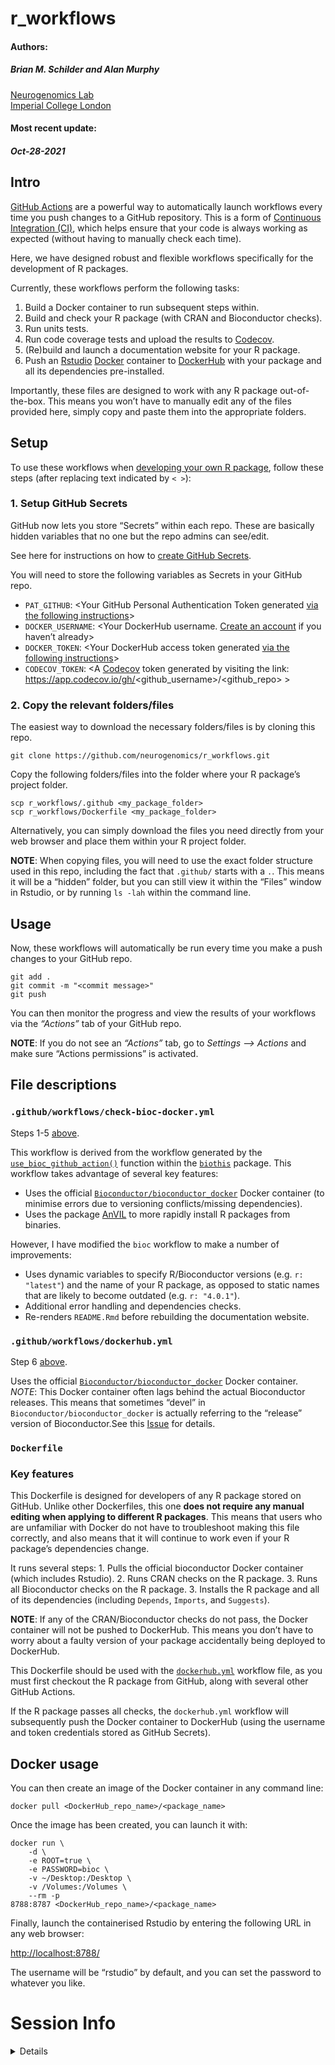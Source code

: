 r\_workflows
================
<h4>
Authors:
<h4>
<h5>
<i>Brian M. Schilder and Alan Murphy</i>
</h5>
<a href='https://www.neurogenomics.co.uk/' target='_blank'>Neurogenomics
Lab</a><br><a href='https://www.imperial.ac.uk/brain-sciences/' target='_blank'>Imperial
College London</a>

<h4>
Most recent update:
</h4>
<h5>
<i>Oct-28-2021</i>
</h5>

## Intro

[GitHub Actions](https://docs.github.com/en/actions) are a powerful way
to automatically launch workflows every time you push changes to a
GitHub repository. This is a form of [Continuous Integration
(CI)](https://docs.github.com/en/actions/automating-builds-and-tests/about-continuous-integration),
which helps ensure that your code is always working as expected (without
having to manually check each time).

Here, we have designed robust and flexible workflows specifically for
the development of R packages.

Currently, these workflows perform the following tasks:

1.  Build a Docker container to run subsequent steps within.
2.  Build and check your R package (with CRAN and Bioconductor
    checks).  
3.  Run units tests.  
4.  Run code coverage tests and upload the results to
    [Codecov](https://about.codecov.io/).  
5.  (Re)build and launch a documentation website for your R package.  
6.  Push an [Rstudio](https://www.rstudio.com/)
    [Docker](https://www.docker.com/) container to
    [DockerHub](https://hub.docker.com/) with your package and all its
    dependencies pre-installed.

Importantly, these files are designed to work with any R package
out-of-the-box. This means you won’t have to manually edit any of the
files provided here, simply copy and paste them into the appropriate
folders.

## Setup

To use these workflows when [developing your own R
package](https://support.rstudio.com/hc/en-us/articles/200486488-Developing-Packages-with-the-RStudio-IDE),
follow these steps (after replacing text indicated by `< >`):

### 1. Setup GitHub Secrets

GitHub now lets you store “Secrets” within each repo. These are
basically hidden variables that no one but the repo admins can see/edit.

See here for instructions on how to [create GitHub
Secrets](https://docs.github.com/en/actions/security-guides/encrypted-secrets).

You will need to store the following variables as Secrets in your GitHub
repo.

-   `PAT_GITHUB`: &lt;Your GitHub Personal Authentication Token
    generated [via the following
    instructions](https://docs.github.com/en/authentication/keeping-your-account-and-data-secure/creating-a-personal-access-token)&gt;  
-   `DOCKER_USERNAME`: &lt;Your DockerHub username. [Create an
    account](https://hub.docker.com/signup) if you haven’t already&gt;  
-   `DOCKER_TOKEN`: &lt;Your DockerHub access token generated [via the
    following
    instructions](https://docs.docker.com/docker-hub/access-tokens/)&gt;  
-   `CODECOV_TOKEN`: &lt;A [Codecov](https://app.codecov.io/gh) token
    generated by visiting the link:
    <https://app.codecov.io/gh/><github_username>/<github_repo> &gt;

### 2. Copy the relevant folders/files

The easiest way to download the necessary folders/files is by cloning
this repo.

    git clone https://github.com/neurogenomics/r_workflows.git

Copy the following folders/files into the folder where your R package’s
project folder.

    scp r_workflows/.github <my_package_folder>
    scp r_workflows/Dockerfile <my_package_folder>

Alternatively, you can simply download the files you need directly from
your web browser and place them within your R project folder.

**NOTE**: When copying files, you will need to use the exact folder
structure used in this repo, including the fact that `.github/` starts
with a `.`. This means it will be a “hidden” folder, but you can still
view it within the “Files” window in Rstudio, or by running `ls -lah`
within the command line.

## Usage

Now, these workflows will automatically be run every time you make a
push changes to your GitHub repo.

    git add .
    git commit -m "<commit message>"
    git push

You can then monitor the progress and view the results of your workflows
via the *“Actions”* tab of your GitHub repo.

**NOTE**: If you do not see an *“Actions”* tab, go to *Settings –&gt;
Actions* and make sure “Actions permissions” is activated.

## File descriptions

### `.github/workflows/check-bioc-docker.yml`

Steps 1-5 [above](https://github.com/neurogenomics/r_workflows#Intro).

This workflow is derived from the workflow generated by the
[`use_bioc_github_action()`](https://lcolladotor.github.io/biocthis/articles/biocthis.html)
function within the
[`biothis`](http://www.bioconductor.org/packages/release/bioc/html/biocthis.html)
package. This workflow takes advantage of several key features:

-   Uses the official
    [`Bioconductor/bioconductor_docker`](https://github.com/Bioconductor/bioconductor_docker)
    Docker container (to minimise errors due to versioning
    conflicts/missing dependencies).  
-   Uses the package
    [AnVIL](https://bioconductor.org/packages/release/bioc/html/AnVIL.html)
    to more rapidly install R packages from binaries.

However, I have modified the `bioc` workflow to make a number of
improvements:

-   Uses dynamic variables to specify R/Bioconductor versions
    (e.g. `r: "latest"`) and the name of your R package, as opposed to
    static names that are likely to become outdated
    (e.g. `r: "4.0.1"`).  
-   Additional error handling and dependencies checks.  
-   Re-renders `README.Rmd` before rebuilding the documentation website.

### `.github/workflows/dockerhub.yml`

Step 6 [above](https://github.com/neurogenomics/r_workflows#Intro).

Uses the official
[`Bioconductor/bioconductor_docker`](https://github.com/Bioconductor/bioconductor_docker)
Docker container. *NOTE*: This Docker container often lags behind the
actual Bioconductor releases. This means that sometimes “devel” in
`Bioconductor/bioconductor_docker` is actually referring to the
“release” version of Bioconductor.See this
[Issue](https://github.com/Bioconductor/bioconductor_docker/issues/37)
for details.

### `Dockerfile`

### Key features

This Dockerfile is designed for developers of any R package stored on
GitHub. Unlike other Dockerfiles, this one **does not require any manual
editing when applying to different R packages**. This means that users
who are unfamiliar with Docker do not have to troubleshoot making this
file correctly, and also means that it will continue to work even if
your R package’s dependencies change.

It runs several steps: 1. Pulls the official bioconductor Docker
container (which includes Rstudio). 2. Runs CRAN checks on the R
package. 3. Runs all Bioconductor checks on the R package. 3. Installs
the R package and all of its dependencies (including `Depends`,
`Imports`, and `Suggests`).

**NOTE**: If any of the CRAN/Bioconductor checks do not pass, the Docker
container will not be pushed to DockerHub. This means you don’t have to
worry about a faulty version of your package accidentally being deployed
to DockerHub.

This Dockerfile should be used with the
[`dockerhub.yml`](https://github.com/neurogenomics/r_workflows/blob/master/.github/workflows/dockerhub.yml)
workflow file, as you must first checkout the R package from GitHub,
along with several other GitHub Actions.

If the R package passes all checks, the `dockerhub.yml` workflow will
subsequently push the Docker container to DockerHub (using the username
and token credentials stored as GitHub Secrets).

## Docker usage

You can then create an image of the Docker container in any command
line:

    docker pull <DockerHub_repo_name>/<package_name>

Once the image has been created, you can launch it with:

    docker run \
        -d \
        -e ROOT=true \
        -e PASSWORD=bioc \
        -v ~/Desktop:/Desktop \
        -v /Volumes:/Volumes \
        --rm -p  
    8788:8787 <DockerHub_repo_name>/<package_name> 

Finally, launch the containerised Rstudio by entering the following URL
in any web browser:

<http://localhost:8788/>

The username will be “rstudio” by default, and you can set the password
to whatever you like.

# Session Info

<details>

``` r
utils::sessionInfo()
```

    ## R version 4.1.0 (2021-05-18)
    ## Platform: x86_64-apple-darwin17.0 (64-bit)
    ## Running under: macOS Big Sur 10.16
    ## 
    ## Matrix products: default
    ## BLAS:   /Library/Frameworks/R.framework/Versions/4.1/Resources/lib/libRblas.dylib
    ## LAPACK: /Library/Frameworks/R.framework/Versions/4.1/Resources/lib/libRlapack.dylib
    ## 
    ## locale:
    ## [1] en_GB.UTF-8/en_GB.UTF-8/en_GB.UTF-8/C/en_GB.UTF-8/en_GB.UTF-8
    ## 
    ## attached base packages:
    ## [1] stats     graphics  grDevices utils     datasets  methods   base     
    ## 
    ## loaded via a namespace (and not attached):
    ##  [1] compiler_4.1.0  magrittr_2.0.1  fastmap_1.1.0   tools_4.1.0    
    ##  [5] htmltools_0.5.2 yaml_2.2.1      stringi_1.7.5   rmarkdown_2.11 
    ##  [9] knitr_1.36      stringr_1.4.0   xfun_0.27       digest_0.6.28  
    ## [13] rlang_0.4.12    evaluate_0.14

</details>
